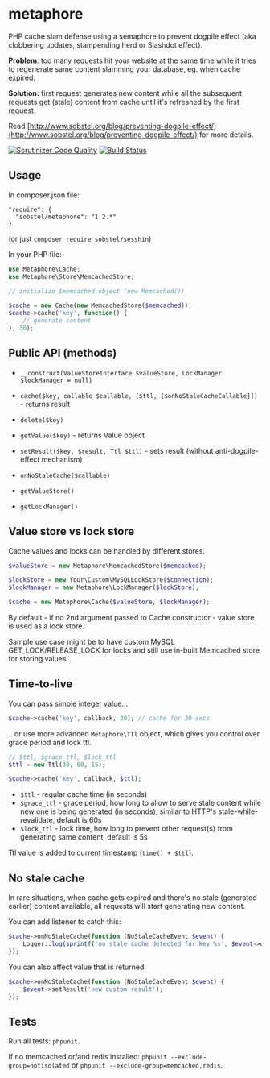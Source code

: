 metaphore
=========

PHP cache slam defense using a semaphore to prevent dogpile effect (aka clobbering updates, stampending herd or
Slashdot effect).

**Problem**: too many requests hit your website at the same time while it tries to regenerate same content slamming 
your database, eg. when cache expired.

**Solution:** first request generates new content while all the subsequent requests get (stale) content from cache
until it's refreshed by the first request.

Read [http://www.sobstel.org/blog/preventing-dogpile-effect/](http://www.sobstel.org/blog/preventing-dogpile-effect/)
for more details.

[![Scrutinizer Code Quality](https://scrutinizer-ci.com/g/sobstel/metaphore/badges/quality-score.png?b=master)](https://scrutinizer-ci.com/g/sobstel/metaphore/?branch=master)
[![Build Status](https://travis-ci.org/sobstel/metaphore.svg?branch=master)](https://travis-ci.org/sobstel/metaphore)

Usage
-----

In composer.json file:

```
"require": {
  "sobstel/metaphore": "1.2.*"
}
```

(or just `composer require sobstel/sesshin`)

In your PHP file:

``` php
use Metaphore\Cache;
use Metaphore\Store\MemcachedStore;

// initialize $memcached object (new Memcached())

$cache = new Cache(new MemcachedStore($memcached));
$cache->cache('key', function() {
    // generate content
}, 30);
```

Public API (methods)
--------------------

- `__construct(ValueStoreInterface $valueStore, LockManager $lockManager = null)`

- `cache($key, callable $callable, [$ttl, [$onNoStaleCacheCallable]])` - returns result
- `delete($key)`
- `getValue($key)` - returns Value object
- `setResult($key, $result, Ttl $ttl)` - sets result (without anti-dogpile-effect mechanism)
- `onNoStaleCache($callable)`

- `getValueStore()`
- `getLockManager()`

Value store vs lock store
-------------------------

Cache values and locks can be handled by different stores. 

``` php
$valueStore = new Metaphore\MemcachedStore($memcached);

$lockStore = new Your\Custom\MySQLLockStore($connection);
$lockManager = new Metaphore\LockManager($lockStore);

$cache = new Metaphore\Cache($valueStore, $lockManager);
```

By default - if no 2nd argument passed to Cache constructor - value store is used as a lock store.

Sample use case might be to have custom MySQL GET_LOCK/RELEASE_LOCK for locks and still use in-built
Memcached store for storing values.

Time-to-live
------------

You can pass simple integer value...

``` php
$cache->cache('key', callback, 30); // cache for 30 secs
```

.. or use more advanced `Metaphore\TTl` object, which gives you control over grace period and lock ttl.

``` php
// $ttl, $grace_ttl, $lock_ttl
$ttl = new Ttl(30, 60, 15);

$cache->cache('key', callback, $ttl);
```

- `$ttl` - regular cache time (in seconds)
- `$grace_ttl` - grace period, how long to allow to serve stale content while new one is being generated (in seconds),
   similar to HTTP's stale-while-revalidate, default is 60s
- `$lock_ttl` - lock time, how long to prevent other request(s) from generating same content, default is 5s

Ttl value is added to current timestamp (`time() + $ttl`). 

No stale cache
--------------

In rare situations, when cache gets expired and there's no stale (generated earlier) content available, all requests
will start generating new content.

You can add listener to catch this:

``` php
$cache->onNoStaleCache(function (NoStaleCacheEvent $event) {
    Logger::log(sprintf('no stale cache detected for key %s', $event->getKey()));
});
```

You can also affect value that is returned:

``` php
$cache->onNoStaleCache(function (NoStaleCacheEvent $event) {
    $event->setResult('new custom result');
});
```

Tests
-----

Run all tests: `phpunit`.

If no memcached or/and redis installed: `phpunit --exclude-group=notisolated` or `phpunit --exclude-group=memcached,redis`.

